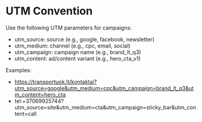 # UTM Convention

Use the following UTM parameters for campaigns:

- utm_source: source (e.g., google, facebook, newsletter)
- utm_medium: channel (e.g., cpc, email, social)
- utm_campaign: campaign name (e.g., brand_lt_q3)
- utm_content: ad/content variant (e.g., hero_cta_v1)

Examples:
- https://transportuok.lt/kontaktai?utm_source=google&utm_medium=cpc&utm_campaign=brand_lt_q3&utm_content=hero_cta
- tel:+37069925744?utm_source=site&utm_medium=cta&utm_campaign=sticky_bar&utm_content=call
